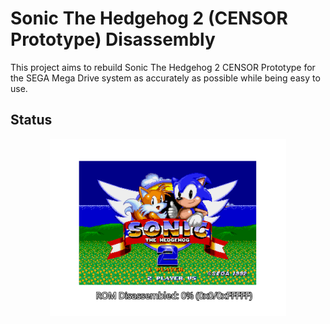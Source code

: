 # Sonic The Hedgehog 2 (CENSOR Prototype) Disassembly

This project aims to rebuild Sonic The Hedgehog 2 CENSOR Prototype for the SEGA Mega Drive system as accurately as possible while being easy to use.

## Status
<p align="center">
	<img src="https://github.com/Not-So-Filter/s2-censor-disasm/blob/main/status/img.svg" width="75%">
</p>